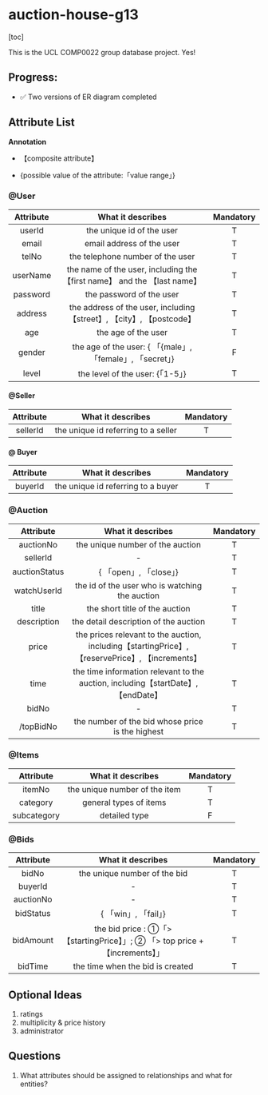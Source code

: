 # auction-house-g13

[toc]

This is the UCL COMP0022 group database project. Yes!

## Progress:

- ✅ Two versions of ER diagram completed

## Attribute List

**Annotation**

- 【composite attribute】

- {possible value of the attribute:「value range」}

### @User

| Attribute |                      What it describes                       | Mandatory |
| :-------: | :----------------------------------------------------------: | :-------: |
|  userId   |                  the unique id of the user                   |     T     |
|   email   |                  email address of the user                   |     T     |
|   telNo   |               the telephone number of the user               |     T     |
| userName  | the name of the user, including the 【first name】 and the 【last name】 |     T     |
| password  |                   the password of the user                   |     T     |
|  address  | the address of the user, including【street】, 【city】, 【postcode】 |     T     |
|    age    |                     the age of the user                      |     T     |
|  gender   |  the age of the user: { 「{male」, 「female」, 「secret」}   |     F     |
|   level   |               the level of the user: {「1-5」}               |     T     |

#### @Seller

| Attribute |          What it describes          | Mandatory |
| :-------: | :---------------------------------: | :-------: |
| sellerId  | the unique id referring to a seller |     T     |



#### @ Buyer

| Attribute |         What it describes          | Mandatory |
| :-------: | :--------------------------------: | :-------: |
|  buyerId  | the unique id referring to a buyer |     T     |

### @Auction

|   Attribute   |                      What it describes                       | Mandatory |
| :-----------: | :----------------------------------------------------------: | :-------: |
|   auctionNo   |               the unique number of the auction               |     T     |
|   sellerId    |                              -                               |     T     |
| auctionStatus |                    { 「open」, 「close」}                    |     T     |
|  watchUserId  |        the id of the user who is watching the auction        |     T     |
|     title     |                the short title of the auction                |     T     |
|  description  |            the detail description of the auction             |     T     |
|     price     | the prices relevant to the auction, including【startingPrice】, 【reservePrice】, 【increments】 |     T     |
|     time      | the time information relevant to the auction, including【startDate】, 【endDate】 |     T     |
|     bidNo     |                              -                               |     T     |
|   /topBidNo   |       the number of the bid whose price is the highest       |     T     |

### @Items

|  Attribute  |       What it describes       | Mandatory |
| :---------: | :---------------------------: | :-------: |
|   itemNo    | the unique number of the item |     T     |
|  category   |    general types of items     |     T     |
| subcategory |         detailed type         |     F     |

### @Bids

| Attribute |                      What it describes                       | Mandatory |
| :-------: | :----------------------------------------------------------: | :-------: |
|   bidNo   |                 the unique number of the bid                 |     T     |
|  buyerId  |                              -                               |     T     |
| auctionNo |                              -                               |     T     |
| bidStatus |                     { 「win」, 「fail」}                     |     T     |
| bidAmount | the bid price : ①「> 【startingPrice】」; ② 「> top price + 【increments】」 |     T     |
|  bidTime  |               the time when the bid is created               |     T     |


## Optional Ideas

1. ratings
2. multiplicity & price history
3. administrator


## Questions

1. What attributes should be assigned to relationships and what for entities?